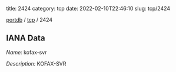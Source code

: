 title: 2424
category: tcp
date: 2022-02-10T22:46:10
slug: tcp/2424

[portdb](/) / [tcp](/category/tcp.html) / 2424


## IANA Data

_Name:_ kofax-svr

_Description:_ KOFAX-SVR

